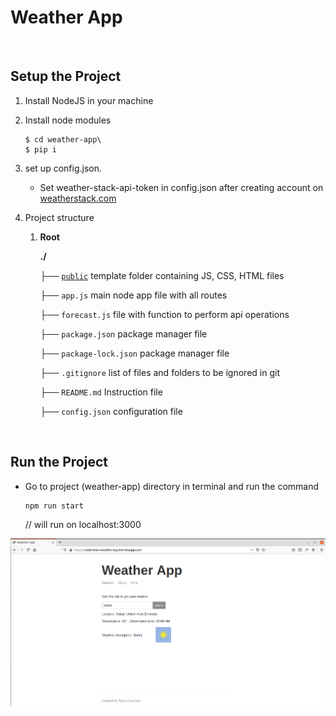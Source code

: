 # Weather App

 <br/>

## Setup the Project

1. Install NodeJS in your machine

2. Install node modules

   ```
   $ cd weather-app\
   $ pip i
   ```

3. set up config.json.

    * Set weather-stack-api-token in config.json after creating account on [weatherstack.com](https://weatherstack.com/)

5. Project structure

    1. **Root**

       **./**

       ├── <u>`public`</u> template folder containing JS, CSS, HTML files

       ├── `app.js` main node app file with all routes

       ├── `forecast.js` file with function to perform api operations

       ├── `package.json` package manager file

       ├── `package-lock.json` package manager file

       ├── `.gitignore` list of files and folders to be ignored in git
    
       ├── `README.md` Instruction file

       ├── `config.json` configuration file
    

 <br/>

## Run the Project

* Go to project (weather-app) directory in terminal and run the command

   ```
   npm run start 
   ```

  // will run on localhost:3000


![weather-app](https://github.com/tejaschauhan373/weather-app/blob/master/images/weather_app.png)